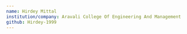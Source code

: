 ```yaml
---
name: Hirdey Mittal
institution/company: Aravali College Of Engineering And Management
github: Hirdey-1999
---
```

